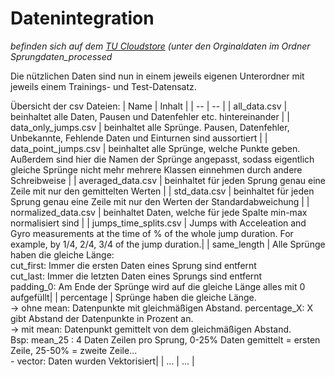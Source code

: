 # Datenintegration
*befinden sich auf dem [TU Cloudstore](https://cloudstore.zih.tu-dresden.de) (unter den Orginaldaten im Ordner Sprungdaten_processed*

Die nützlichen Daten sind nun in einem jeweils eigenen Unterordner mit jeweils einem Trainings- und Test-Datensatz.

Übersicht der csv Dateien:
| Name | Inhalt |
| -- | -- |
| all_data.csv | beinhaltet alle Daten, Pausen und Datenfehler etc. hintereinander |
| data_only_jumps.csv | beinhaltet alle Sprünge. Pausen, Datenfehler, Unbekannte, Fehlende Daten und Einturnen sind aussortiert |
| data_point_jumps.csv | beinhaltet alle Sprünge, welche Punkte geben. Außerdem sind hier die Namen der Sprünge angepasst, sodass eigentlich gleiche Sprünge nicht mehr mehrere Klassen einnehmen durch andere Schreibweise |
| averaged_data.csv | beinhaltet für jeden Sprung genau eine Zeile mit nur den gemittelten Werten |
| std_data.csv | beinhaltet für jeden Sprung genau eine Zeile mit nur den Werten der Standardabweichung |
| normalized_data.csv | beinhaltet Daten, welche für jede Spalte min-max normalisiert sind |
| jumps_time_splits.csv | Jumps with Acceleation and Gyro measurements at the time of % of the whole jump duration. For example, by 1/4, 2/4, 3/4 of the jump duration.|
| same_length | Alle Sprünge haben die gleiche Länge: <br> cut_first: Immer die ersten Daten eines Sprung sind entfernt <br> cut_last: Immer die letzten Daten eines Sprungs sind entfernt <br> padding_0: Am Ende der Sprünge wird auf die gleiche Länge alles mit 0 aufgefüllt|
| percentage | Sprünge haben die gleiche Länge. <br>-> ohne mean: Datenpunkte mit gleichmäßigen Abstand. percentage_X: X gibt Abstand der Datenpunkte in Prozent an. <br>-> mit mean: Datenpunkt gemittelt von dem gleichmäßigen Abstand. <br> Bsp: mean_25 : 4 Daten Zeilen pro Sprung, 0-25% Daten gemittelt = ersten Zeile, 25-50% = zweite Zeile... <br> - vector: Daten wurden Vektorisiert|
| ... | ... |
